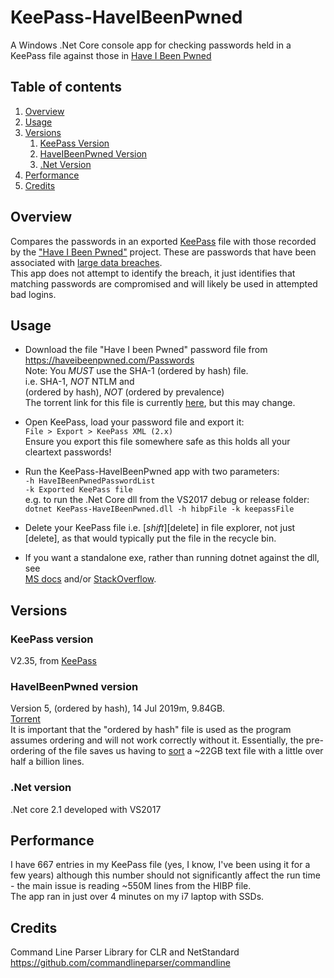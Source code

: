 ﻿# KeePass-HaveIBeenPwned

A Windows .Net Core console app for checking passwords held in a KeePass file against those in [Have I Been Pwned](https://haveibeenpwned.com/)

## Table of contents
1. [Overview](#Overview)
2. [Usage](#Usage)
3. [Versions](#Versions)
    1. [KeePass Version](#.KeePassVersion)
    2. [HaveIBeenPwned Version](#.HaveIBeenPwnedVersion)
    3. [.Net Version](#.NetVersion)
4. [Performance](#Performance)
5. [Credits](#Credits)

## Overview <a name="Overview"></a>

Compares the passwords in an exported [KeePass](https://keepass.info/) file with those recorded by the ["Have I Been Pwned"](https://haveibeenpwned.com/) project. These are passwords that have been associated with [large data breaches](https://haveibeenpwned.com/PwnedWebsites).
<br>This app does not attempt to identify the breach, it just identifies that matching passwords are compromised and will likely be used in attempted bad logins.

## Usage <a name="Usage"></a>

* Download the file "Have I been Pwned" password file from https://haveibeenpwned.com/Passwords
<br> Note: You *MUST* use the SHA-1	(ordered by hash) file.
<br> i.e. SHA-1, *NOT* NTLM and 
<br>(ordered by hash), *NOT* (ordered by prevalence)
<br>The torrent link for this file is currently [here](https://downloads.pwnedpasswords.com/passwords/pwned-passwords-sha1-ordered-by-hash-v5.7z.torrent), but this may change.

* Open KeePass, load your password file and export it:
<br> `File > Export > KeePass XML (2.x)`
<br> Ensure you export this file somewhere safe as this holds all your cleartext passwords!

* Run the KeePass-HaveIBeenPwned app with two parameters:
<br> `-h HaveIBeenPwnedPasswordList`
<br> `-k Exported KeePass file`
<br> e.g. to run the .Net Core dll from the VS2017 debug or release folder:
<br> `dotnet KeePass-HaveIBeenPwned.dll -h hibpFile -k keepassFile`

* Delete your KeePass file i.e. [*shift*][delete] in file explorer, not just [delete], as that would typically put the file in the recycle bin.

* If you want a standalone exe, rather than running dotnet against the dll, see
<br> [MS docs](https://docs.microsoft.com/en-us/dotnet/core/deploying/) and/or [StackOverflow](https://stackoverflow.com/questions/44074121/build-net-core-console-application-to-output-an-exe).

## Versions <a name="Versions"></a>

### KeePass version <a name="KeePassVersion"></a>
V2.35, from [KeePass](https://keepass.info/)

### HaveIBeenPwned version <a name="HaveIBeenPwnedVersion"></a>
Version 5, (ordered by hash), 14 Jul 2019m, 9.84GB.  
[Torrent](https://downloads.pwnedpasswords.com/passwords/pwned-passwords-sha1-ordered-by-hash-v5.7z.torrent)
<br>It is important that the "ordered by hash" file is used as the program assumes ordering and will not work correctly without it.
Essentially, the pre-ordering of the file saves us having to [sort](https://www.amazon.co.uk/Art-Computer-Programming-Sorting-Searching/dp/0201896850) a ~22GB text file with a little over half a billion lines.

### .Net version <a name=",NetVersion"></a>
.Net core 2.1 developed with VS2017

## Performance <a name="Performance"></a>
I have 667 entries in my KeePass file (yes, I know, I've been using it for a few years) although this number should not significantly affect the run time - the main issue is reading ~550M lines from the HIBP file.
<br>The app ran in just over 4 minutes on my i7 laptop with SSDs.


## Credits <a name="Credits"></a>

Command Line Parser Library for CLR and NetStandard
https://github.com/commandlineparser/commandline


